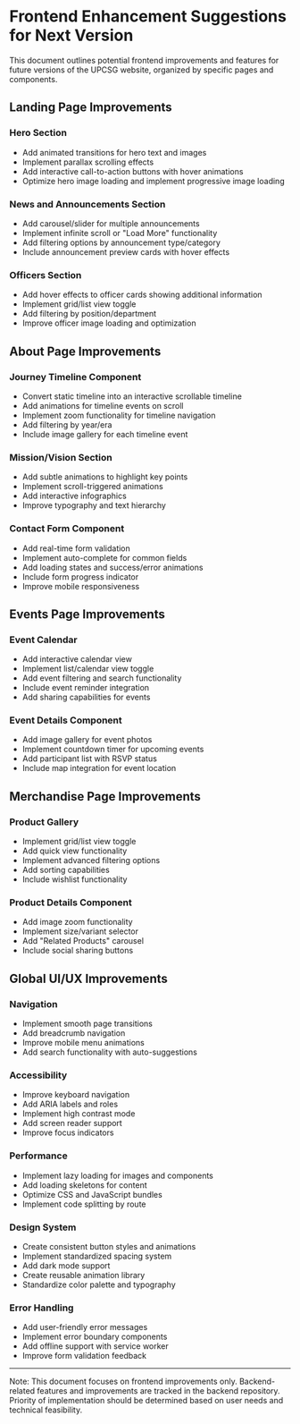 # Frontend Enhancement Suggestions for Next Version

This document outlines potential frontend improvements and features for future versions of the UPCSG website, organized by specific pages and components.

## Landing Page Improvements

### Hero Section

-   Add animated transitions for hero text and images
-   Implement parallax scrolling effects
-   Add interactive call-to-action buttons with hover animations
-   Optimize hero image loading and implement progressive image loading

### News and Announcements Section

-   Add carousel/slider for multiple announcements
-   Implement infinite scroll or "Load More" functionality
-   Add filtering options by announcement type/category
-   Include announcement preview cards with hover effects

### Officers Section

-   Add hover effects to officer cards showing additional information
-   Implement grid/list view toggle
-   Add filtering by position/department
-   Improve officer image loading and optimization

## About Page Improvements

### Journey Timeline Component

-   Convert static timeline into an interactive scrollable timeline
-   Add animations for timeline events on scroll
-   Implement zoom functionality for timeline navigation
-   Add filtering by year/era
-   Include image gallery for each timeline event

### Mission/Vision Section

-   Add subtle animations to highlight key points
-   Implement scroll-triggered animations
-   Add interactive infographics
-   Improve typography and text hierarchy

### Contact Form Component

-   Add real-time form validation
-   Implement auto-complete for common fields
-   Add loading states and success/error animations
-   Include form progress indicator
-   Improve mobile responsiveness

## Events Page Improvements

### Event Calendar

-   Add interactive calendar view
-   Implement list/calendar view toggle
-   Add event filtering and search functionality
-   Include event reminder integration
-   Add sharing capabilities for events

### Event Details Component

-   Add image gallery for event photos
-   Implement countdown timer for upcoming events
-   Add participant list with RSVP status
-   Include map integration for event location

## Merchandise Page Improvements

### Product Gallery

-   Implement grid/list view toggle
-   Add quick view functionality
-   Implement advanced filtering options
-   Add sorting capabilities
-   Include wishlist functionality

### Product Details Component

-   Add image zoom functionality
-   Implement size/variant selector
-   Add "Related Products" carousel
-   Include social sharing buttons

## Global UI/UX Improvements

### Navigation

-   Implement smooth page transitions
-   Add breadcrumb navigation
-   Improve mobile menu animations
-   Add search functionality with auto-suggestions

### Accessibility

-   Improve keyboard navigation
-   Add ARIA labels and roles
-   Implement high contrast mode
-   Add screen reader support
-   Improve focus indicators

### Performance

-   Implement lazy loading for images and components
-   Add loading skeletons for content
-   Optimize CSS and JavaScript bundles
-   Implement code splitting by route

### Design System

-   Create consistent button styles and animations
-   Implement standardized spacing system
-   Add dark mode support
-   Create reusable animation library
-   Standardize color palette and typography

### Error Handling

-   Add user-friendly error messages
-   Implement error boundary components
-   Add offline support with service worker
-   Improve form validation feedback

---

Note: This document focuses on frontend improvements only. Backend-related features and improvements are tracked in the backend repository. Priority of implementation should be determined based on user needs and technical feasibility.
